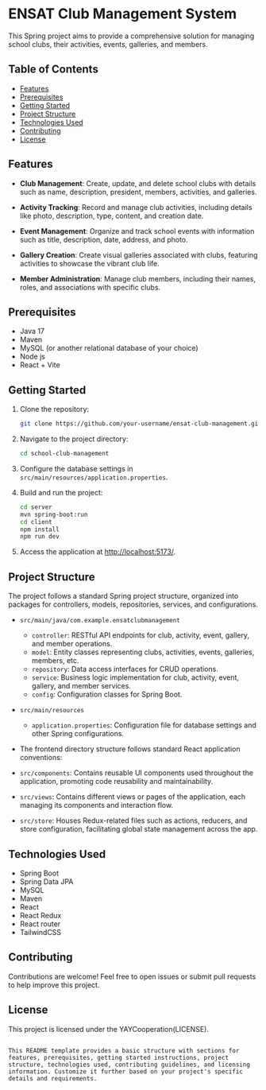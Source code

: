 

# ENSAT Club Management System

This Spring project aims to provide a comprehensive solution for managing school clubs, their activities, events, galleries, and members.

## Table of Contents

- [Features](#features)
- [Prerequisites](#prerequisites)
- [Getting Started](#getting-started)
- [Project Structure](#project-structure)
- [Technologies Used](#technologies-used)
- [Contributing](#contributing)
- [License](#license)

## Features

- **Club Management**: Create, update, and delete school clubs with details such as name, description, president, members, activities, and galleries.

- **Activity Tracking**: Record and manage club activities, including details like photo, description, type, content, and creation date.

- **Event Management**: Organize and track school events with information such as title, description, date, address, and photo.

- **Gallery Creation**: Create visual galleries associated with clubs, featuring activities to showcase the vibrant club life.

- **Member Administration**: Manage club members, including their names, roles, and associations with specific clubs.

## Prerequisites

- Java 17
- Maven
- MySQL (or another relational database of your choice)
- Node js
- React + Vite

## Getting Started

1. Clone the repository:

   ```bash
   git clone https://github.com/your-username/ensat-club-management.git
   ```

2. Navigate to the project directory:

   ```bash
   cd school-club-management
   ```

3. Configure the database settings in `src/main/resources/application.properties`.

4. Build and run the project:

   ```bash
   cd server
   mvn spring-boot:run
   cd client
   npm install
   npm run dev
   ```

5. Access the application at [http://localhost:5173/](http://localhost:5173/).

## Project Structure

The project follows a standard Spring project structure, organized into packages for controllers, models, repositories, services, and configurations.

- `src/main/java/com.example.ensatclubmanagement`
  - `controller`: RESTful API endpoints for club, activity, event, gallery, and member operations.
  - `model`: Entity classes representing clubs, activities, events, galleries, members, etc.
  - `repository`: Data access interfaces for CRUD operations.
  - `service`: Business logic implementation for club, activity, event, gallery, and member services.
  - `config`: Configuration classes for Spring Boot.

- `src/main/resources`
  - `application.properties`: Configuration file for database settings and other Spring configurations.

- The frontend directory structure follows standard React application conventions:

 - `src/components`: Contains reusable UI components used throughout the application, promoting code reusability and maintainability.
 - `src/views`: Contains different views or pages of the application, each managing its components and interaction flow.
 - `src/store`: Houses Redux-related files such as actions, reducers, and store configuration, facilitating global state management across the app. 

## Technologies Used

- Spring Boot
- Spring Data JPA
- MySQL
- Maven
- React
- React Redux
- React router
- TailwindCSS

## Contributing

Contributions are welcome! Feel free to open issues or submit pull requests to help improve this project.

## License

This project is licensed under the YAYCooperation(LICENSE).
```

This README template provides a basic structure with sections for features, prerequisites, getting started instructions, project structure, technologies used, contributing guidelines, and licensing information. Customize it further based on your project's specific details and requirements.
